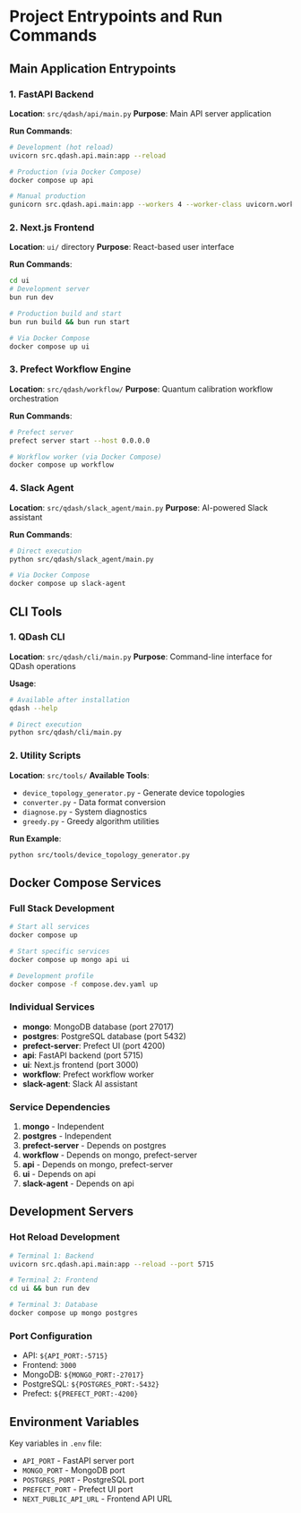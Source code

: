 # Project Entrypoints and Run Commands

## Main Application Entrypoints

### 1. FastAPI Backend

**Location**: `src/qdash/api/main.py`
**Purpose**: Main API server application

**Run Commands**:

```bash
# Development (hot reload)
uvicorn src.qdash.api.main:app --reload

# Production (via Docker Compose)
docker compose up api

# Manual production
gunicorn src.qdash.api.main:app --workers 4 --worker-class uvicorn.workers.UvicornWorker --bind :5715
```

### 2. Next.js Frontend

**Location**: `ui/` directory
**Purpose**: React-based user interface

**Run Commands**:

```bash
cd ui
# Development server
bun run dev

# Production build and start
bun run build && bun run start

# Via Docker Compose
docker compose up ui
```

### 3. Prefect Workflow Engine

**Location**: `src/qdash/workflow/`
**Purpose**: Quantum calibration workflow orchestration

**Run Commands**:

```bash
# Prefect server
prefect server start --host 0.0.0.0

# Workflow worker (via Docker Compose)
docker compose up workflow
```

### 4. Slack Agent

**Location**: `src/qdash/slack_agent/main.py`
**Purpose**: AI-powered Slack assistant

**Run Commands**:

```bash
# Direct execution
python src/qdash/slack_agent/main.py

# Via Docker Compose
docker compose up slack-agent
```

## CLI Tools

### 1. QDash CLI

**Location**: `src/qdash/cli/main.py`
**Purpose**: Command-line interface for QDash operations

**Usage**:

```bash
# Available after installation
qdash --help

# Direct execution
python src/qdash/cli/main.py
```

### 2. Utility Scripts

**Location**: `src/tools/`
**Available Tools**:

- `device_topology_generator.py` - Generate device topologies
- `converter.py` - Data format conversion
- `diagnose.py` - System diagnostics
- `greedy.py` - Greedy algorithm utilities

**Run Example**:

```bash
python src/tools/device_topology_generator.py
```

## Docker Compose Services

### Full Stack Development

```bash
# Start all services
docker compose up

# Start specific services
docker compose up mongo api ui

# Development profile
docker compose -f compose.dev.yaml up
```

### Individual Services

- **mongo**: MongoDB database (port 27017)
- **postgres**: PostgreSQL database (port 5432)
- **prefect-server**: Prefect UI (port 4200)
- **api**: FastAPI backend (port 5715)
- **ui**: Next.js frontend (port 3000)
- **workflow**: Prefect workflow worker
- **slack-agent**: Slack AI assistant

### Service Dependencies

1. **mongo** - Independent
2. **postgres** - Independent
3. **prefect-server** - Depends on postgres
4. **workflow** - Depends on mongo, prefect-server
5. **api** - Depends on mongo, prefect-server
6. **ui** - Depends on api
7. **slack-agent** - Depends on api

## Development Servers

### Hot Reload Development

```bash
# Terminal 1: Backend
uvicorn src.qdash.api.main:app --reload --port 5715

# Terminal 2: Frontend
cd ui && bun run dev

# Terminal 3: Database
docker compose up mongo postgres
```

### Port Configuration

- API: `${API_PORT:-5715}`
- Frontend: `3000`
- MongoDB: `${MONGO_PORT:-27017}`
- PostgreSQL: `${POSTGRES_PORT:-5432}`
- Prefect: `${PREFECT_PORT:-4200}`

## Environment Variables

Key variables in `.env` file:

- `API_PORT` - FastAPI server port
- `MONGO_PORT` - MongoDB port
- `POSTGRES_PORT` - PostgreSQL port
- `PREFECT_PORT` - Prefect UI port
- `NEXT_PUBLIC_API_URL` - Frontend API URL
